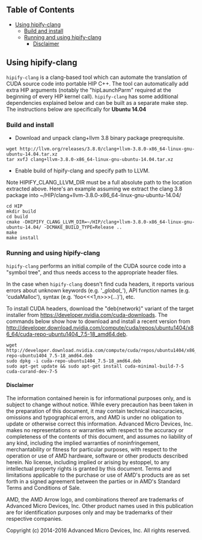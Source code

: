 ## Table of Contents

<!-- toc -->

- [Using hipify-clang](#using-hipify-clang)
  * [Build and install](#build-and-install)
  * [Running and using hipify-clang](#running-and-using-hipify-clang)
    + [Disclaimer](#disclaimer)

<!-- tocstop -->

## Using hipify-clang

`hipify-clang` is a clang-based tool which can automate the translation of CUDA source code into portable HIP C++.
The tool can automatically add extra HIP arguments (notably the "hipLaunchParm" required at the beginning of every HIP kernel call).
`hipify-clang` has some additional dependencies explained below and can be built as a separate make step. The instructions below are specifically for **Ubuntu 14.04**

### Build and install

- Download and unpack clang+llvm 3.8 binary package preqrequisite.
```shell
wget http://llvm.org/releases/3.8.0/clang+llvm-3.8.0-x86_64-linux-gnu-ubuntu-14.04.tar.xz
tar xvfJ clang+llvm-3.8.0-x86_64-linux-gnu-ubuntu-14.04.tar.xz
```

- Enable build of hipify-clang and specify path to LLVM.

Note HIPIFY_CLANG_LLVM_DIR must be a full absolute path to the location extracted above. Here's an example assuming we extract the clang 3.8 package into ~/HIP/clang+llvm-3.8.0-x86_64-linux-gnu-ubuntu-14.04/
```shell
cd HIP
mkdir build
cd build
cmake -DHIPIFY_CLANG_LLVM_DIR=~/HIP/clang+llvm-3.8.0-x86_64-linux-gnu-ubuntu-14.04/ -DCMAKE_BUILD_TYPE=Release ..
make
make install
```

### Running and using hipify-clang

`hipify-clang` performs an initial compile of the CUDA source code into a "symbol tree", and thus needs access to the appropriate header files.

In the case when `hipify-clang` doesn't find cuda headers, it reports various errors about unknown keywords (e.g. '\__global\__'), API function names (e.g. 'cudaMalloc'), syntax (e.g. 'foo<<<1,n>>>(...)'), etc.

To install CUDA headers, download the "deb(network)" variant of the target installer from https://developer.nvidia.com/cuda-downloads. The commands below show how to download and install a recent version from http://developer.download.nvidia.com/compute/cuda/repos/ubuntu1404/x86_64/cuda-repo-ubuntu1404_7.5-18_amd64.deb.
```shell
wget http://developer.download.nvidia.com/compute/cuda/repos/ubuntu1404/x86_64/cuda-repo-ubuntu1404_7.5-18_amd64.deb
sudo dpkg -i cuda-repo-ubuntu1404_7.5-18_amd64.deb
sudo apt-get update && sudo apt-get install cuda-minimal-build-7-5 cuda-curand-dev-7-5
```

#### Disclaimer

The information contained herein is for informational purposes only, and is subject to change without notice. While every precaution has been taken in the preparation of this document, it may contain technical inaccuracies, omissions and typographical errors, and AMD is under no obligation to update or otherwise correct this information. Advanced Micro Devices, Inc. makes no representations or warranties with respect to the accuracy or completeness of the contents of this document, and assumes no liability of any kind, including the implied warranties of noninfringement, merchantability or fitness for particular purposes, with respect to the operation or use of AMD hardware, software or other products described herein. No license, including implied or arising by estoppel, to any intellectual property rights is granted by this document. Terms and limitations applicable to the purchase or use of AMD's products are as set forth in a signed agreement between the parties or in AMD's Standard Terms and Conditions of Sale.

AMD, the AMD Arrow logo, and combinations thereof are trademarks of Advanced Micro Devices, Inc. Other product names used in this publication are for identification purposes only and may be trademarks of their respective companies.

Copyright (c) 2014-2016 Advanced Micro Devices, Inc. All rights reserved.
